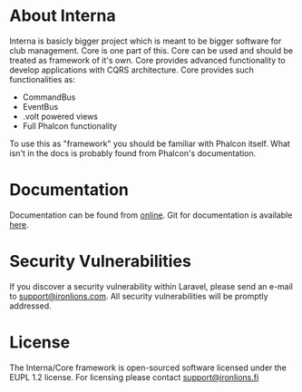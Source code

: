 # About Interna
Interna is basicly bigger project which is meant to be bigger software for club management.
Core is one part of this. Core can be used and should be treated as framework of it's own.
Core provides advanced functionality to develop applications with CQRS architecture.
Core provides such functionalities as:
*  CommandBus
*  EventBus
*  .volt powered views
*  Full Phalcon functionality

To use this as "framework" you should be familiar with Phalcon itself.
What isn't in the docs is probably found from Phalcon's documentation. 

# Documentation
Documentation can be found from [online](https://gitlab.com/IronLions/Interna/Core/wikis/home).
Git for documentation is available [here](https://gitlab.com/IronLions/Interna/Core/wikis/git_access).

# Security Vulnerabilities
If you discover a security vulnerability within Laravel, please send
an e-mail to support@ironlions.com. All security
vulnerabilities will be promptly addressed.

# License
The Interna/Core framework is open-sourced software licensed under the EUPL 1.2
license. For licensing please contact support@ironlions.fi